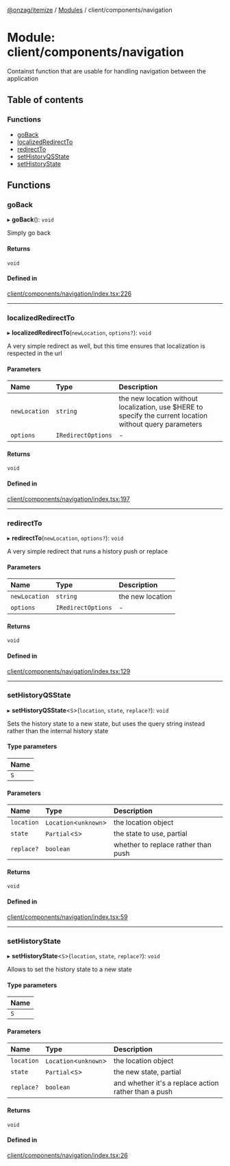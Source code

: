 [@onzag/itemize](../README.md) / [Modules](../modules.md) / client/components/navigation

# Module: client/components/navigation

Containst function that are usable for handling navigation
between the application

## Table of contents

### Functions

- [goBack](client_components_navigation.md#goback)
- [localizedRedirectTo](client_components_navigation.md#localizedredirectto)
- [redirectTo](client_components_navigation.md#redirectto)
- [setHistoryQSState](client_components_navigation.md#sethistoryqsstate)
- [setHistoryState](client_components_navigation.md#sethistorystate)

## Functions

### goBack

▸ **goBack**(): `void`

Simply go back

#### Returns

`void`

#### Defined in

[client/components/navigation/index.tsx:226](https://github.com/onzag/itemize/blob/59702dd5/client/components/navigation/index.tsx#L226)

___

### localizedRedirectTo

▸ **localizedRedirectTo**(`newLocation`, `options?`): `void`

A very simple redirect as well, but this time ensures that localization
is respected in the url

#### Parameters

| Name | Type | Description |
| :------ | :------ | :------ |
| `newLocation` | `string` | the new location without localization, use $HERE to specify the current location without query parameters |
| `options` | `IRedirectOptions` | - |

#### Returns

`void`

#### Defined in

[client/components/navigation/index.tsx:197](https://github.com/onzag/itemize/blob/59702dd5/client/components/navigation/index.tsx#L197)

___

### redirectTo

▸ **redirectTo**(`newLocation`, `options?`): `void`

A very simple redirect that runs a history push or replace

#### Parameters

| Name | Type | Description |
| :------ | :------ | :------ |
| `newLocation` | `string` | the new location |
| `options` | `IRedirectOptions` | - |

#### Returns

`void`

#### Defined in

[client/components/navigation/index.tsx:129](https://github.com/onzag/itemize/blob/59702dd5/client/components/navigation/index.tsx#L129)

___

### setHistoryQSState

▸ **setHistoryQSState**\<`S`\>(`location`, `state`, `replace?`): `void`

Sets the history state to a new state, but uses the query string
instead rather than the internal history state

#### Type parameters

| Name |
| :------ |
| `S` |

#### Parameters

| Name | Type | Description |
| :------ | :------ | :------ |
| `location` | `Location`\<`unknown`\> | the location object |
| `state` | `Partial`\<`S`\> | the state to use, partial |
| `replace?` | `boolean` | whether to replace rather than push |

#### Returns

`void`

#### Defined in

[client/components/navigation/index.tsx:59](https://github.com/onzag/itemize/blob/59702dd5/client/components/navigation/index.tsx#L59)

___

### setHistoryState

▸ **setHistoryState**\<`S`\>(`location`, `state`, `replace?`): `void`

Allows to set the history state to a new state

#### Type parameters

| Name |
| :------ |
| `S` |

#### Parameters

| Name | Type | Description |
| :------ | :------ | :------ |
| `location` | `Location`\<`unknown`\> | the location object |
| `state` | `Partial`\<`S`\> | the new state, partial |
| `replace?` | `boolean` | and whether it's a replace action rather than a push |

#### Returns

`void`

#### Defined in

[client/components/navigation/index.tsx:26](https://github.com/onzag/itemize/blob/59702dd5/client/components/navigation/index.tsx#L26)
